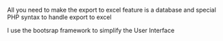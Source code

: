 All you need to make the export to excel feature is a database and special PHP syntax to handle export to excel

I use the bootsrap framework to simplify the User Interface
